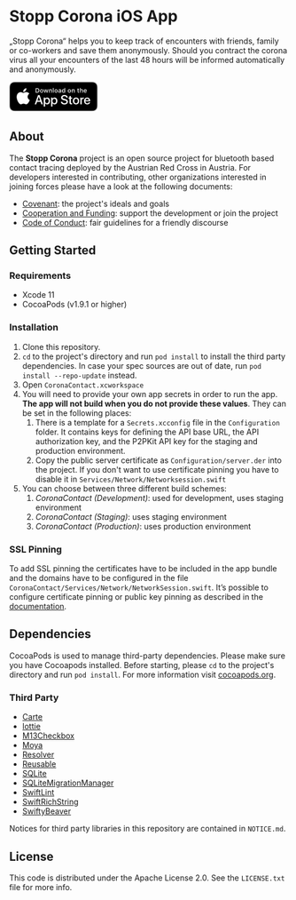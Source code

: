 # Stopp Corona iOS App

„Stopp Corona“ helps you to keep track of encounters with friends, family or co-workers and save them anonymously. Should you contract the corona virus all your encounters of the last 48 hours will be informed automatically and anonymously.

[![App Store Download Link](.github/app-store-badge.png)](https://apps.apple.com/at/app/apple-store/id1503717224)

## About

The **Stopp Corona** project is an open source project for bluetooth based contact
tracing deployed by the Austrian Red Cross in Austria.  For developers interested
in contributing, other organizations interested in joining forces please have a look
at the following documents:

* [Covenant](https://github.com/austrianredcross/meta/blob/master/COVENANT.md): the project's ideals and goals
* [Cooperation and Funding](https://github.com/austrianredcross/meta/blob/master/COOPERATION.md): support the development or join the project
* [Code of Conduct](https://github.com/austrianredcross/meta/blob/master/CODE_OF_CONDUCT.md): fair guidelines for a friendly discourse

## Getting Started

### Requirements

* Xcode 11
* CocoaPods (v1.9.1 or higher)

### Installation

1. Clone this repository.
2. `cd` to the project's directory and run `pod install` to install the third party dependencies. In case your spec sources are out of date, run `pod install --repo-update` instead.
3. Open `CoronaContact.xcworkspace`
4. You will need to provide your own app secrets in order to run the app. **The app will not build when you do not provide these values**. They can be set in the following places:
    1. There is a template for a `Secrets.xcconfig` file in the `Configuration` folder. It contains keys for defining the API base URL, the API authorization key, and the P2PKit API key for the staging and production environment.
    2. Copy the public server certificate as `Configuration/server.der` into the project. If you don't want to use certificate pinning you have to disable it in `Services/Network/Networksession.swift`
5. You can choose between three different build schemes:
    1. *CoronaContact (Development)*: used for development, uses staging environment
    2. *CoronaContact (Staging)*: uses staging environment
    3. *CoronaContact (Production)*: uses production environment

### SSL Pinning

To add SSL pinning the certificates have to be included in the app bundle and the domains have to be configured in the file `CoronaContact/Services/Network/NetworkSession.swift`.
It’s possible to configure certificate pinning or public key pinning as described in the [documentation](https://github.com/Alamofire/Alamofire/blob/master/Documentation/AdvancedUsage.md#security).

## Dependencies

CocoaPods is used to manage third-party dependencies. Please make sure you have Cocoapods installed. Before starting, please `cd` to the project's directory and run `pod install`. For more information visit [cocoapods.org](https://cocoapods.org).

### Third Party

* [Carte](https://github.com/devxoul/Carte)
* [lottie](https://github.com/airbnb/lottie-ios)
* [M13Checkbox](https://github.com/Marxon13/M13Checkbox)
* [Moya](https://github.com/Moya/Moya)
* [Resolver](https://github.com/hmlongco/Resolver)
* [Reusable](https://github.com/AliSoftware/Reusable)
* [SQLite](https://github.com/stephencelis/SQLite.swift)
* [SQLiteMigrationManager](https://github.com/garriguv/SQLiteMigrationManager.swift)
* [SwiftLint](https://github.com/realm/SwiftLint)
* [SwiftRichString](https://github.com/malcommac/SwiftRichString)
* [SwiftyBeaver](https://github.com/SwiftyBeaver/SwiftyBeaver)

Notices for third party libraries in this repository are contained in `NOTICE.md`.

## License

This code is distributed under the Apache License 2.0. See the `LICENSE.txt` file for more info.
